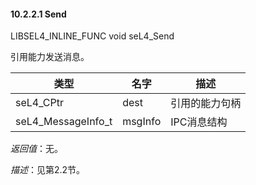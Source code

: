 #### 10.2.2.1  Send

LIBSEL4_INLINE_FUNC void seL4_Send

引用能力发送消息。

类型 | 名字 | 描述
--- | --- | ---
seL4_CPtr | dest | 引用的能力句柄
seL4_MessageInfo_t | msgInfo | IPC消息结构

*返回值*：无。

*描述*：见第2.2节。
